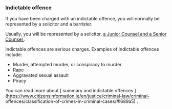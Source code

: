 ###  **Indictable offence**

If you have been charged with an indictable offence, you will normally be
represented by a solicitor and a barrister.

Usually, you will be represented by a solicitor, [ a Junior Counsel and a
Senior Counsel
](https://www.citizensinformation.ie/en/justice/courtroom/barristers/#61bc17)
.

Indictable offences are serious charges. Examples of indictable offences
include:

  * Murder, attempted murder, or conspiracy to murder 
  * Rape 
  * Aggravated sexual assault 
  * Piracy 

You can read more about [ summary and indictable offences
](https://www.citizensinformation.ie/en/justice/criminal-law/criminal-
offences/classification-of-crimes-in-criminal-cases/#l689a5) .
